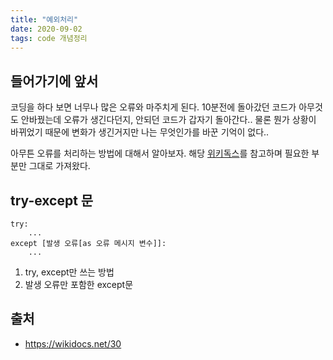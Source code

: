 ```yaml
---
title: "예외처리"
date: 2020-09-02
tags: code 개념정리
---
```


## 들어가기에 앞서

코딩을 하다 보면 너무나 많은 오류와 마주치게 된다. 10분전에 돌아갔던 코드가 아무것도 안바꿨는데 오류가 생긴다던지, 안되던 코드가 갑자기 돌아간다.. 물론 뭔가 상황이 바뀌었기 때문에 변화가 생긴거지만 나는 무엇인가를 바꾼 기억이 없다..

아무튼 오류를 처리하는 방법에 대해서 알아보자. 해당 [위키독스](https://wikidocs.net/30)를 참고하며 필요한 부분만 그대로 가져왔다.

## try-except 문

```
try:
    ...
except [발생 오류[as 오류 메시지 변수]]:
    ...
```

1. try, except만 쓰는 방법
2. 발생 오류만 포함한 except문


## 출처

- https://wikidocs.net/30
